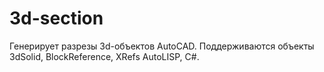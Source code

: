 # 3d-section
Генерирует разрезы 3d-объектов AutoCAD. Поддерживаются объекты 3dSolid, BlockReference, XRefs
AutoLISP, C#.

